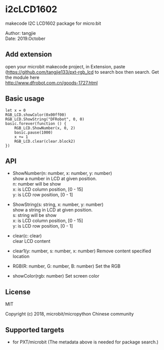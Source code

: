 
# i2cLCD1602

makecode I2C LCD1602 package for micro:bit  

Author: tangjie  
Date:   2019.October  
  

## Add extension

open your microbit makecode project, in Extension, paste  
(https://github.com/tangjie133/pxt-rgb_lcd
to search box then search.
Get the module here  
http://www.dfrobot.com.cn/goods-1727.html
## Basic usage

```
let x = 0
RGB_LCD.showColor(0x00ff00)
RGB_LCD.ShowString("DFRobot", 0, 0)
basic.forever(function () {
    RGB_LCD.ShowNumber(x, 0, 2)
    basic.pause(1000)
    x += 1
    RGB_LCD.clear(clear.block2)
})
```


## API

- ShowNumber(n: number, x: number, y: number)  
show a number in LCD at given position.  
n: number will be show  
x: is LCD column position, [0 - 15]  
y: is LCD row position, [0 - 1]  

- ShowString(s: string, x: number, y: number)  
show a string in LCD at given position.  
s: string will be show  
x: is LCD column position, [0 - 15]  
y: is LCD row position, [0 - 1]  
  
- clear(c: clear)  
clear LCD content  

- clear1(y: number, s: number, x: number)
Remove content specified location

- RGB(R: number, G: number, B: number) 
Set the RGB

- showColor(rgb: number)
Set screen color


## License

MIT

Copyright (c) 2018, microbit/micropython Chinese community  


## Supported targets

* for PXT/microbit
(The metadata above is needed for package search.)
